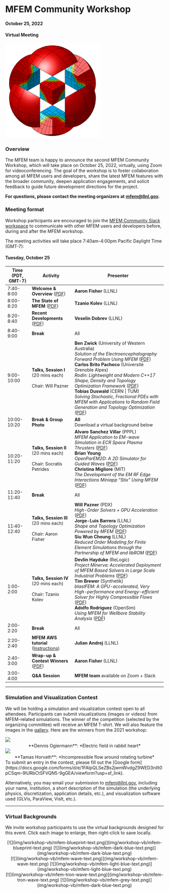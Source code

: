 # MFEM Community Workshop
#### October 25, 2022
#### Virtual Meeting

![MFEM Logo](img/logo-300.png)

### Overview

The MFEM team is happy to announce the second MFEM Community Workshop, which will
take place on October 25, 2022, virtually, using Zoom for videoconferencing.
The goal of the workshop is to foster collaboration among all MFEM users and
developers, share the latest MFEM features with the broader community, deepen
application engagements, and solicit feedback to guide future development
directions for the project.

**For questions, please contact the meeting organizers at**
**[mfem@llnl.gov](mailto:mfem@llnl.gov).**

<!--
### Registration

Registration closed on October 11th.

### Meeting format

Depending on the interest and user feedback, the meeting will include the following elements:

- Project news and development updates from the MFEM team
- An overview of the latest features in MFEM-4.4 and GLVis-4.2
- Contributed talks from application developers utilizing MFEM
- Roadmap discussion for future development
- Technical discussions in breakout rooms for Electromagnetics, Fluids, and
  Structural Mechanics applications

See also the agenda for the previous [2021](../workshop21) MFEM workshop.
-->

### Meeting format

Workshop participants are encouraged to join the
[MFEM Community Slack workspace](https://join.slack.com/t/mfemworkshop/shared_invite/zt-1hxasxnlt-erkRWQTMLmBoHUdXlB0Wfg)
to communicate with other MFEM users and developers before, during and after the
MFEM workshop.

The meeting activities will take place 7:40am-4:00pm Pacific Daylight Time (GMT-7):

#### Tuesday, October 25

| Time (PDT, GMT-7) | Activity | Presenter |
|---|---|---|
| 7:40-8:00 | **Welcome & Overview** ([PDF](pdf/workshop22/01_Fisher_MFEM_Workshop_Intro.pdf)) | **Aaron Fisher** (LLNL) |
| 8:00-8:20 | **The State of MFEM** ([PDF](pdf/workshop22/02_Kolev_State_of_MFEM.pdf)) | **Tzanio Kolev** (LLNL) |
| 8:20-8:40 | **Recent Developments** ([PDF](pdf/workshop22/03_Dobrev_MFEM_Recent_Developments.pdf)) | **Veselin Dobrev** (LLNL) |
| 8:40-9:00 | **Break** | All |
| 9:00-10:00 | **Talks, Session I**<br>(20 mins each)<br><br>Chair: Will Pazner | **Ben Zwick** (University of Western Australia)<br> *Solution of the Electroencephalography Forward Problem Using MFEM* ([PDF](pdf/workshop22/04_Zwick_EEG.pdf))<br>**Carlos Brito Pacheco** (Université Grenoble Alpes)<br> *Rodin: Lightweight and Modern C++17 Shape, Density and Topology Optimization Framework* ([PDF](pdf/workshop22/05_BritoPacheco_Rodin.pdf))<br>**Tobias Duswald** (CERN \| TUM)<br> *Solving Stochastic, Fractional PDEs with MFEM with Applications to Random Field Generation and Topology Optimization* ([PDF](pdf/workshop22/06_Duswald_Fractional.pdf)) |
| 10:00-10:20 | **Break & Group Photo**| **All**<br>Download a virtual background below |
| 10:20-11:20 | **Talks, Session II**<br>(20 mins each)<br><br>Chair: Socratis Petrides | **Alvaro Sanchez Villar** (PPPL)<br> *MFEM Application to EM-wave Simulation in ECR Space Plasma Thrusters* ([PDF](pdf/workshop22/07_SanchezVillar_PlasmaThrusters.pdf))<br>**Brian Young**<br> *OpenParEM2D: A 2D Simulator for Guided Waves* ([PDF](pdf/workshop22/08_Young_OpenParEM2D.pdf))<br>**Christina Migliore** (MIT)<br> *The Development of the EM RF Edge Interactions Miniapp “Stix” Using MFEM* ([PDF](pdf/workshop22/09_Migliore_Stix.pdf))
| 11:20-11:40 | **Break** | All |
| 11:40-12:40 |  **Talks, Session III**<br>(20 mins each)<br><br>Chair: Aaron Fisher | **Will Pazner** (PDX)<br> *High-Order Solvers + GPU Acceleration* ([PDF](pdf/workshop22/10_Pazner_HO_Solvers.pdf))<br>**Jorge-Luis Barrera** (LLNL)<br> *Shape and Topology Optimization Powered by MFEM* ([PDF](pdf/workshop22/11_Barrera_Shape_Optimization.pdf))<br>**Siu Wun Cheung** (LLNL)<br> *Reduced Order Modeling for Finite Element Simulations through the Partnership of MFEM and libROM* ([PDF](pdf/workshop22/12_Cheung_libROM.pdf)) | 12:40-1:00 | **Break** | All |
| 1:00-2:00 | **Talks, Session IV**<br>(20 mins each)<br><br>Chair: Tzanio Kolev | **Devlin Hayduke** (ReLogic)<br> *Project Minerva: Accelerated Deployment of MFEM Based Solvers in Large Scale Industrial Problems* ([PDF](pdf/workshop22/13_Hayduke_ReLogic.pdf))<br> **Tim Brewer** (Synthetik)<br> *blastFEM: A GPU-accelerated, Very High-performance and Energy-efficient Solver for Highly Compressible Flows* ([PDF](pdf/workshop22/14_Brewer_blastFEM.pdf))<br> **Adolfo Rodriguez** (OpenSim)<br> *Using MFEM for Wellbore Stability Analysis* ([PDF](pdf/workshop22/15_Rodriguez_Wellbore.pdf)) |
| 2:00-2:20 | **Break** | All |
| 2:20-2:40 | **MFEM AWS tutorial** ([Instructions](../tutorial/)) | **Julian Andrej** (LLNL) |
| 2:40-3:00 | **Wrap-up & Contest Winners** ([PDF](pdf/workshop22/16_Fisher_MFEM_Workshop_Wrap.pdf)) | **Aaron Fisher** (LLNL) |
| 3:00-4:00 | **Q&A Session** | **MFEM team** available on Zoom + Slack|

---

### Simulation and Visualization Contest

We will be holding a simulation and visualization contest open to all attendees.
Participants can submit visualizations (images or videos) from MFEM-related
simulations. The winner of the competition (selected by the organizing
committee) will receive an MFEM T-shirt. We will also feature the images in the
[gallery](gallery.md). Here are the winners from the 2021 workshop:

<div class="col-md-6" markdown="1">
<a href="https://mfem.org/img/gallery/workshop21/rabbit-biventricular-e_field-ogiermann.png"><img src="https://mfem.org/img/gallery/workshop21/rabbit-biventricular-e_field-ogiermann_small.png" width="250"></a>
<center>
**Dennis Ogiermann**: *Electric field in rabbit heart*
</center>
</div>

<div class="col-md-6" markdown="1">
<a href="https://mfem.org/img/gallery/workshop21/turbine.mp4"><img src="https://mfem.org/img/gallery/workshop21/turbine_small.png" width="320"></a>
<center>
**Tamas Horvath**: *Incompressible flow around rotating turbine*
</center>
</div>

<div class="col-md-12" markdown="1" style="padding-left:0;">
To submit an entry in the contest, please fill out the
[Google form](https://docs.google.com/forms/d/e/1FAIpQLSeZBs2jwmWvdgZ9WED3nIlt0pCSqm-9lURbCtSFVQN5-9gGEA/viewform?usp=sf_link).

Alternatively, you may email your submission to
[mfem@llnl.gov](mailto:mfem@llnl.gov), including your name, institution, a short
description of the simulation (the underlying physics, discretization,
application details, etc.), and visualization software used (GLVis, ParaView,
VisIt, etc.).

---

### Virtual Backgrounds

We invite workshop participants to use the virtual backgrounds designed for this event.
Click each image to enlarge, then right-click to save locally.
</div>

<center>

<div class="col-md-4"  markdown="1">
[![](img/workshop-vb/mfem-blueprint-text.png)](img/workshop-vb/mfem-blueprint-text.png)
[![](img/workshop-vb/mfem-dark-blue-text.png)](img/workshop-vb/mfem-dark-blue-text.png)
</div>

<div class="col-md-4"  markdown="1">
[![](img/workshop-vb/mfem-wave-text.png)](img/workshop-vb/mfem-wave-text.png)
[![](img/workshop-vb/mfem-light-blue-text.png)](img/workshop-vb/mfem-light-blue-text.png)
</div>

<div class="col-md-4"  markdown="1">
[![](img/workshop-vb/mfem-tron-wave-text.png)](img/workshop-vb/mfem-tron-wave-text.png)
[![](img/workshop-vb/mfem-grey-text.png)](img/workshop-vb/mfem-dark-blue-text.png)
</div>

</center>
